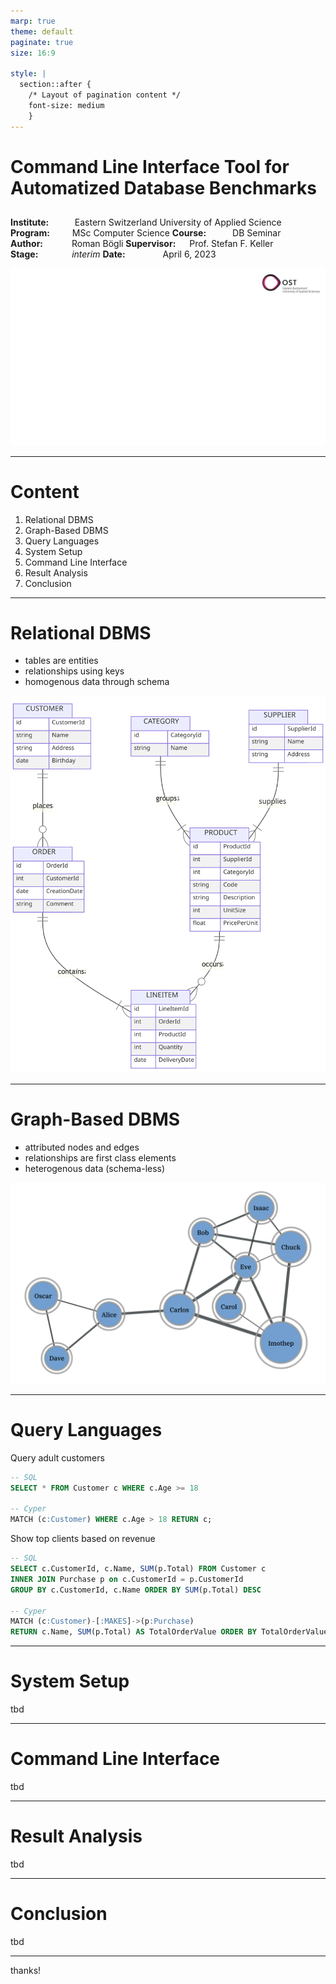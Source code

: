 ```yaml
---
marp: true
theme: default
paginate: true
size: 16:9

style: |
  section::after {
    /* Layout of pagination content */
    font-size: medium
    }
---
```


# Command Line Interface Tool for Automatized Database Benchmarks
##

**Institute:**&emsp;&nbsp;&nbsp;&nbsp;&nbsp;&nbsp;&nbsp;&nbsp;Eastern Switzerland University of Applied Science
**Program:**&emsp;&emsp;&nbsp; MSc Computer Science
**Course:**&emsp;&emsp;&emsp;DB Seminar
**Author:**&emsp;&emsp;&emsp; Roman Bögli
**Supervisor:**&emsp;&nbsp; Prof. Stefan F. Keller
**Stage:**&emsp;&emsp;&emsp;&nbsp;&nbsp; *interim*
**Date:**&emsp;&emsp;&emsp;&emsp; April 6, 2023

![bg](./assets/OST.svg)


---

# Content

1. Relational DBMS
2. Graph-Based DBMS
3. Query Languages
4. System Setup
5. Command Line Interface
6. Result Analysis
7. Conclusion

----


# Relational DBMS

- tables are entities
- relationships using keys
- homogenous data through schema

![bg fit right:50%](./assets/ERD.svg)


----


# Graph-Based DBMS

- attributed nodes and edges
- relationships are first class elements
- heterogenous data (schema-less)

![bg fit right:50%](./assets/friendsgraph.svg)


----


# Query Languages

Query adult customers
```sql
-- SQL
SELECT * FROM Customer c WHERE c.Age >= 18

-- Cyper
MATCH (c:Customer) WHERE c.Age > 18 RETURN c;
```


Show top clients based on revenue
```sql
-- SQL
SELECT c.CustomerId, c.Name, SUM(p.Total) FROM Customer c 
INNER JOIN Purchase p on c.CustomerId = p.CustomerId 
GROUP BY c.CustomerId, c.Name ORDER BY SUM(p.Total) DESC

-- Cyper
MATCH (c:Customer)-[:MAKES]->(p:Purchase)
RETURN c.Name, SUM(p.Total) AS TotalOrderValue ORDER BY TotalOrderValue DESC
```


----

# System Setup
tbd

----

# Command Line Interface
tbd

----

# Result Analysis
tbd

----

# Conclusion
tbd


----

thanks!